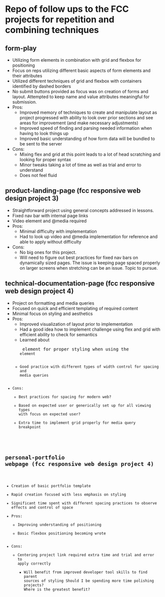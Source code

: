 # Repo of follow ups to the FCC projects for repetition and combining techniques

## form-play

* Utilizing form elements in combination with grid and flexbox for positioning
* Focus on reps utilizing different basic aspects of form elements and their attributes
* Utilized different techniques of grid and flexbox with containers identified by dashed borders
* No submit buttons provided as focus was on creation of forms and layout. Attempted to keep name and value attributes meaningful for submission.
* Pros:
    * Improved memory of techniques to create and manipulate layout as project progressed with ability to look over prior sections and see areas for improvement (and make necessary adjustments)
    * Improved speed of finding and parsing needed information when having to look things up
    * Improved basic understanding of how form data will be bundled to be sent to the server
* Cons: 
    * Mixing flex and grid at this point leads to a lot of head scratching and looking for proper syntax
    * Minor tweaks taking a lot of time as well as trial and error to understand
    * Does not feel fluid

## product-landing-page (fcc responsive web design project 3)

* Straightforward project using general concepts addressed in lessons.
* Fixed nav bar with internal page links
* Video element and @media required
* Pros:
    * Minimal difficulty with implementation
    * Had to look up video and @media implementation for reference and able to apply without difficulty
* Cons: 
    * No big ones for this project.
    * Will need to figure out best practices for fixed nav bars on dynamically sized pages. The issue is keeping page spaced properly on larger screens when stretching can be an issue. Topic to pursue.

## technical-documentation-page (fcc responsive web design project 4)
* Project on formatting and media queries
* Focused on quick and efficient templating of required content
* Minimal focus on styling and aesthetics
* Pros:
    * Improved visualization of layout prior to implementation
    * Had a good idea how to implement challenge using flex and grid with efficient ability to check for semantics
    * Learned about <pre> element for proper styling when using the <code> element
    * Good practice with different types of width control for spacing and media queries
* Cons:
    * Best practices for spacing for modern web?
    * Based on expected user or generically set up for all viewing types with focus on expected user?
    * Extra time to implement grid properly for media query breakpoint

## personal-portfolio webpage (fcc responsive web design project 4)
* Creation of basic portfolio template
* Rapid creation focused with less emphasis on styling
* Significant time spent with different spacing practices to observe effects and control of space
* Pros:
    * Improving understanding of positioning
    * Basic flexbox positioning becoming wrote
* Cons:
    * Centering project link required extra time and trial and error to apply correctly
        * Will benefit from improved developer tool skills to find parent sources of styling
    Should I be spending more time polishing projects? Where is the greatest benefit?